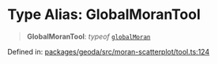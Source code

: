 # Type Alias: GlobalMoranTool

> **GlobalMoranTool**: *typeof* [`globalMoran`](../variables/globalMoran.md)

Defined in: [packages/geoda/src/moran-scatterplot/tool.ts:124](https://github.com/GeoDaCenter/openassistant/blob/36f516b8229288259590b2d9dab3b10cbfc3cbfd/packages/geoda/src/moran-scatterplot/tool.ts#L124)
